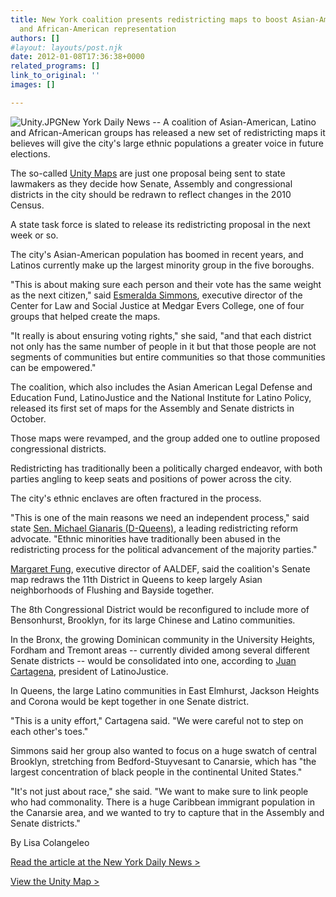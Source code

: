 ```yaml
---
title: New York coalition presents redistricting maps to boost Asian-American, Latino
  and African-American representation
authors: []
#layout: layouts/post.njk
date: 2012-01-08T17:36:38+0000
related_programs: []
link_to_original: ''
images: []

---
```

![Unity.JPG](/uploads/Unity.JPG)New York Daily News -- A coalition of Asian-American, Latino and African-American groups has released a new set of redistricting maps it believes will give the city's large ethnic populations a greater voice in future elections.

The so-called [Unity Maps](http://aaldef.org/unity-map.html) are just one proposal being sent to state lawmakers as they decide how Senate, Assembly and congressional districts in the city should be redrawn to reflect changes in the 2010 Census.

A state task force is slated to release its redistricting proposal in the next week or so.

The city's Asian-American population has boomed in recent years, and Latinos currently make up the largest minority group in the five boroughs.

"This is about making sure each person and their vote has the same weight as the next citizen," said [Esmeralda Simmons](http://www.nydailynews.com/topics/Esmeralda+Simmons "Esmeralda Simmons"), executive director of the Center for Law and Social Justice at Medgar Evers College, one of four groups that helped create the maps.

"It really is about ensuring voting rights," she said, "and that each district not only has the same number of people in it but that those people are not segments of communities but entire communities so that those communities can be empowered."

The coalition, which also includes the Asian American Legal Defense and Education Fund, LatinoJustice and the National Institute for Latino Policy, released its first set of maps for the Assembly and Senate districts in October.

Those maps were revamped, and the group added one to outline proposed congressional districts.

Redistricting has traditionally been a politically charged endeavor, with both parties angling to keep seats and positions of power across the city.

The city's ethnic enclaves are often fractured in the process.

"This is one of the main reasons we need an independent process," said state [Sen. Michael Gianaris (D-Queens)](http://www.nydailynews.com/topics/Michael+Gianaris "Michael Gianaris"), a leading redistricting reform advocate. "Ethnic minorities have traditionally been abused in the redistricting process for the political advancement of the majority parties."

[Margaret Fung](http://www.nydailynews.com/topics/Margaret+Fung "Margaret Fung"), executive director of AALDEF, said the coalition's Senate map redraws the 11th District in Queens to keep largely Asian neighborhoods of Flushing and Bayside together.

The 8th Congressional District would be reconfigured to include more of Bensonhurst, Brooklyn, for its large Chinese and Latino communities.

In the Bronx, the growing Dominican community in the University Heights, Fordham and Tremont areas -- currently divided among several different Senate districts -- would be consolidated into one, according to [Juan Cartagena](http://www.nydailynews.com/topics/Juan+Cartagena "Juan Cartagena"), president of LatinoJustice.

In Queens, the large Latino communities in East Elmhurst, Jackson Heights and Corona would be kept together in one Senate district.

"This is a unity effort," Cartagena said. "We were careful not to step on each other's toes."

Simmons said her group also wanted to focus on a huge swatch of central Brooklyn, stretching from Bedford-Stuyvesant to Canarsie, which has "the largest concentration of black people in the continental United States."

"It's not just about race," she said. "We want to make sure to link people who had commonality. There is a huge Caribbean immigrant population in the Canarsie area, and we wanted to try to capture that in the Assembly and Senate districts."

By Lisa Colangeleo

[Read the article at the New York Daily News >](https://www.nydailynews.com/new-york/york-coalition-presents-redisticting-maps-boost-asian-american-latino-african-american-representation-article-1.1003099)

[View the Unity Map >](/updates/unity-map/)